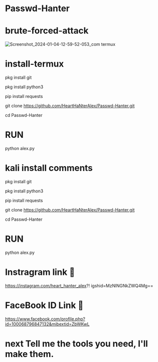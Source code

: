 # Passwd-Hanter
# brute-forced-attack
![Screenshot_2024-01-04-12-59-52-053_com termux](https://github.com/HeartHaNterAlex/Passwd-Hanter/assets/139457526/f72ac5a9-759c-4e5b-a302-0ca62f07e43c)










# install-termux


pkg install git

pkg install python3

pip install requests

git clone https://github.com/HeartHaNterAlex/Passwd-Hanter.git

cd Passwd-Hanter

# RUN

python alex.py


# kali install comments


pkg install git

pkg install python3

pip install requests

git clone https://github.com/HeartHaNterAlex/Passwd-Hanter.git

cd Passwd-Hanter

# RUN

python alex.py

# Instragram link 🔗
https://instagram.com/heart_hanter_alex?!
igshid=MzNlNGNkZWQ4Mg==

# FaceBook ID Link         👀
https://www.facebook.com/profile.php?id=100068796847132&mibextid=ZbWKwL


# next Tell me the tools you need, I'll make them.



